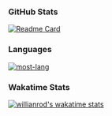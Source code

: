 ### GitHub Stats

[![Readme Card](https://github-readme-stats.vercel.app/api?username=miniyus&theme=nord)](https://github.com/miniyus/finance-data-auto-posting)

### Languages
[![most-lang](https://github-readme-stats.vercel.app/api/top-langs/?username=miniyus&layout=compact&exclude_repo=miniyus.github.io&theme=nord)](https://github.com/miniyus)

### Wakatime Stats
[![willianrod's wakatime stats](https://github-readme-stats.vercel.app/api/wakatime?username=SeongMinYoo&theme=nord)](https://wakatime.com/@SeongMinYoo)
